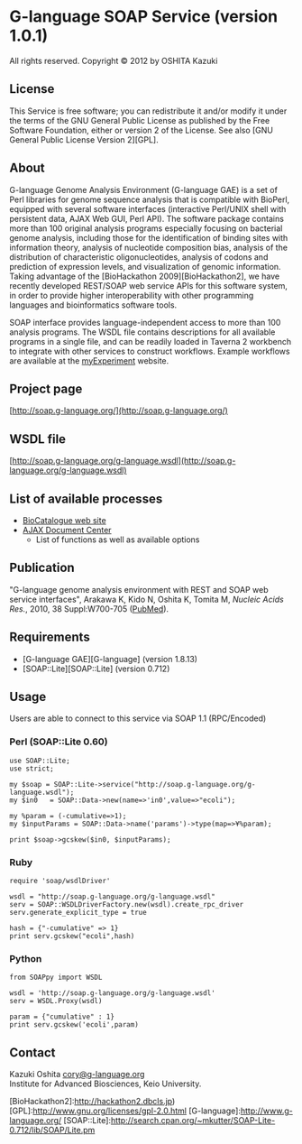 # G-language SOAP Service (version 1.0.1)

All rights reserved. Copyright © 2012 by OSHITA Kazuki

## License

This Service is free software; you can redistribute it and/or modify it under the terms of the GNU General Public License as published by the Free Software Foundation, either or version 2 of the License. See also [GNU General Public License Version 2][GPL].

## About
G-language Genome Analysis Environment (G-language GAE) is a set of Perl libraries for genome sequence analysis that is compatible with BioPerl, equipped with several software interfaces (interactive Perl/UNIX shell with persistent data, AJAX Web GUI, Perl API). The software package contains more than 100 original analysis programs especially focusing on bacterial genome analysis, including those for the identification of binding sites with information theory, analysis of nucleotide composition bias, analysis of the distribution of characteristic oligonucleotides, analysis of codons and prediction of expression levels, and visualization of genomic information. Taking advantage of the [BioHackathon 2009][BioHackathon2], we have recently developed REST/SOAP web service APIs for this software system, in order to provide higher interoperability with other programming languages and bioinformatics software tools.

SOAP interface provides language-independent access to more than 100 analysis programs. The WSDL file contains descriptions for all available programs in a single file, and can be readily loaded in Taverna 2 workbench to integrate with other services to construct workflows. Example workflows are available at the [myExperiment](http://www.myexperiment.org) website.

## Project page
[http://soap.g-language.org/](http://soap.g-language.org/)

## WSDL file
[http://soap.g-language.org/g-language.wsdl](http://soap.g-language.org/g-language.wsdl)

## List of available processes
- [BioCatalogue web site](http://www.biocatalogue.org/services/2623-glangsoapservice_651637#overview)
- [AJAX Document Center](http://ws.g-language.org/gdoc/)
  - List of functions as well as available options

## Publication
"G-language genome analysis environment with REST and SOAP web service interfaces", Arakawa K, Kido N, Oshita K, Tomita M, *Nucleic Acids Res.*, 2010, 38 Suppl:W700-705 ([PubMed](http://www.ncbi.nlm.nih.gov/pubmed/20439313)).

## Requirements
- [G-language GAE][G-language] (version 1.8.13)
- [SOAP::Lite][SOAP::Lite] (version 0.712)

## Usage
Users are able to connect to this service via SOAP 1.1 (RPC/Encoded)

### Perl (SOAP::Lite 0.60)
    use SOAP::Lite;
    use strict;
 
    my $soap = SOAP::Lite->service("http://soap.g-language.org/g-language.wsdl");
    my $in0   = SOAP::Data->new(name=>'in0',value=>"ecoli");
 
    my %param = (-cumulative=>1);
    my $inputParams = SOAP::Data->name('params')->type(map=>¥%param);
 
    print $soap->gcskew($in0, $inputParams);

### Ruby
    require 'soap/wsdlDriver'
 
    wsdl = "http://soap.g-language.org/g-language.wsdl"
    serv = SOAP::WSDLDriverFactory.new(wsdl).create_rpc_driver
    serv.generate_explicit_type = true
 
    hash = {"-cumulative" => 1}
    print serv.gcskew("ecoli",hash)

### Python
    from SOAPpy import WSDL
 
    wsdl = 'http://soap.g-language.org/g-language.wsdl'
    serv = WSDL.Proxy(wsdl)
 
    param = {"cumulative" : 1}
    print serv.gcskew('ecoli',param)

## Contact
Kazuki Oshita <cory@g-language.org>  
  Institute for Advanced Biosciences, Keio University.

[BioHackathon2]:http://hackathon2.dbcls.jp)
[GPL]:http://www.gnu.org/licenses/gpl-2.0.html
[G-language]:http://www.g-language.org/
[SOAP::Lite]:http://search.cpan.org/~mkutter/SOAP-Lite-0.712/lib/SOAP/Lite.pm
